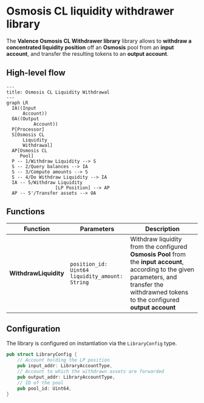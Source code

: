 # Osmosis CL liquidity withdrawer library

The **Valence Osmosis CL Withdrawer library** library allows to **withdraw a concentrated liquidity
position** off an **Osmosis** pool from an **input account**, and transfer the resulting tokens to an **output account**.

## High-level flow

```mermaid
---
title: Osmosis CL Liquidity Withdrawal
---
graph LR
  IA((Input
      Account))
  OA((Output
		  Account))
  P[Processor]
  S[Osmosis CL
      Liquidity
      Withdrawal]
  AP[Osmosis CL
     Pool]
  P -- 1/Withdraw Liquidity --> S
  S -- 2/Query balances --> IA
  S -- 3/Compute amounts --> S
  S -- 4/Do Withdraw Liquidity --> IA
  IA -- 5/Withdraw Liquidity
				  [LP Position] --> AP
  AP -- 5'/Transfer assets --> OA
```

## Functions

| Function    | Parameters | Description |
|-------------|------------|-------------|
| **WithdrawLiquidity** | `position_id: Uint64`<br>`liquidity_amount: String` |  Withdraw liquidity from the configured **Osmosis Pool** from the **input account**, according to the given parameters, and transfer the withdrawned tokens to the configured **output account** |

## Configuration

The library is configured on instantiation via the `LibraryConfig` type.

```rust
pub struct LibraryConfig {
    // Account holding the LP position
    pub input_addr: LibraryAccountType,
    // Account to which the withdrawn assets are forwarded
    pub output_addr: LibraryAccountType,
    // ID of the pool
    pub pool_id: Uint64,
}
```
